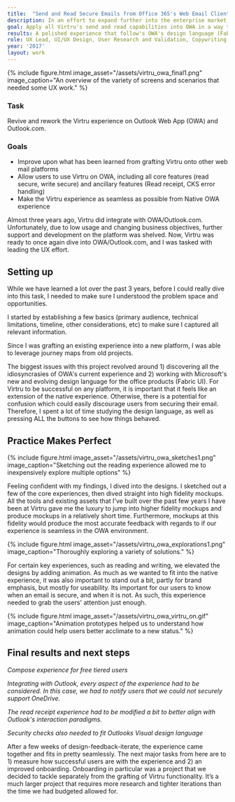 ```yaml
---
title:  "Send and Read Secure Emails from Office 365's Web Email Client"
description: In an effort to expand further into the enterprise market, Virtru sought to integrate their easy-to-use email encryption services into Microsoft's Web Email client. Its unique design language, tech stack, and users presented some interesting challenges
goal: Apply all Virtru's send and read capabilities into OWA in a way that minimizes learning effort for users. 
results: A polished experience that follow's OWA's design language (Fabric UI) while maintaining Virtru's core experience of simple reading and sending. 
role: UX Lead, UI/UX Design, User Research and Validation, Copywriting, Illustrator
year: '2017'
layout: work
---
```


{% include figure.html image_asset="/assets/virtru_owa_final1.png" image_caption="An overview of the variety of screens and scenarios that needed some UX work." %}

### Task

Revive and rework the Virtru experience on Outlook Web App (OWA) and Outlook.com.

### Goals

  * Improve upon what has been learned from grafting Virtru onto other web mail platforms
  * Allow users to use Virtru on OWA, including all core features (read secure, write secure) and ancillary features (Read receipt, CKS error handling)
  * Make the Virtru experience as seamless as possible from Native OWA experience
 

Almost three years ago, Virtru did integrate with OWA/Outlook.com. Unfortunately, due to low usage and changing business objectives, further support and development on the platform was shelved. Now, Virtru was ready to once again dive into OWA/Outlook.com, and I was tasked with leading the UX effort.

 

## Setting up
While we have learned a lot over the past 3 years, before I could really dive into this task, I needed to make sure I understood the problem space and opportunities.

I started by establishing a few basics (primary audience, technical limitations, timeline, other considerations, etc) to make sure I captured all relevant information.

Since I was grafting an existing experience into a new platform, I was able to leverage journey maps from old projects.

The biggest issues with this project revolved around 1) discovering all the idiosyncrasies of OWA's current experience and 2) working with Microsoft's new and evolving design language for the office products (Fabric UI). For Virtru to be successful on any platform, it is important that it feels like an extension of the native experience. Otherwise, there is a potential for confusion which could easily discourage users from securing their email. Therefore, I spent a lot of time studying the design language, as well as pressing ALL the buttons to see how things behaved.

 

## Practice Makes Perfect
{% include figure.html image_asset="/assets/virtru_owa_sketches1.png" image_caption="Sketching out the reading experience allowed me to inexpensively explore multiple options" %}

Feeling confident with my findings, I dived into the designs. I sketched out a few of the core experiences, then dived straight into high fidelity mockups. All the tools and existing assets that I've built over the past few years I have been at Virtru gave me the luxury to jump into higher fidelity mockups and produce mockups in a relatively short time. Furthermore, mockups at this fidelity would produce the most accurate feedback with regards to if our experience is seamless in the OWA environment.

{% include figure.html image_asset="/assets/virtru_owa_explorations1.png" image_caption="Thoroughly exploring a variety of solutions." %}

For certain key experiences, such as reading and writing, we elevated the designs by adding animation. As much as we wanted to fit into the native experience, it was also important to stand out a bit, partly for brand emphasis, but mostly for useability. Its important for our users to know when an email is secure, and when it is not. As such, this experience needed to grab the users' attention just enough.

{% include figure.html image_asset="/assets/virtru_owa_virtru_on.gif" image_caption="Animation prototypes helped us to understand how animation could help users better acclimate to a new status." %}

 

## Final results and next steps
*Compose experience for free tiered users*

*Integrating with Outlook, every aspect of the experience had to be considered. In this case, we had to notify users that we could not securely support OneDrive.*

*The read receipt experience had to be modified a bit to better align with Outlook's interaction paradigms.*

*Security checks also needed to fit Outlooks Visual design language*

After a few weeks of design-feedback-iterate, the experience came together and fits in pretty seamlessly. The next major tasks from here are to 1) measure how successful users are with the experience and 2) an improved onboarding. Onboarding in particular was a project that we decided to tackle separately from the grafting of Virtru functionality. It’s a much larger project that requires more research and tighter iterations than the time we had budgeted allowed for. 